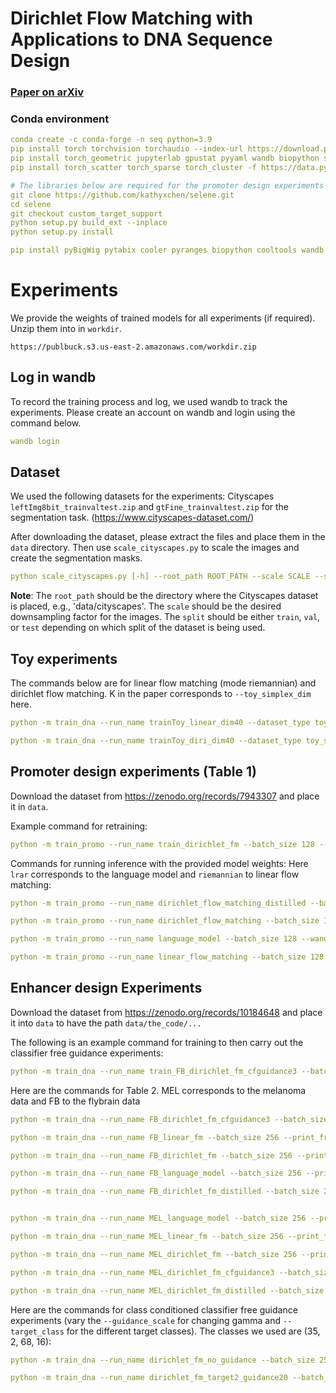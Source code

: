# Dirichlet Flow Matching with Applications to DNA Sequence Design

### [Paper on arXiv](http://arxiv.org/abs/2402.05841)

### Conda environment

```yaml
conda create -c conda-forge -n seq python=3.9
pip install torch torchvision torchaudio --index-url https://download.pytorch.org/whl/cu113
pip install torch_geometric jupyterlab gpustat pyyaml wandb biopython spyrmsd einops biopandas plotly seaborn prody tqdm lightning imageio tmtools "fair-esm[esmfold]" e3nn
pip install torch_scatter torch_sparse torch_cluster -f https://data.pyg.org/whl/torch-2.1.0+cu113.htm

# The libraries below are required for the promoter design experiments
git clone https://github.com/kathyxchen/selene.git
cd selene
git checkout custom_target_support
python setup.py build_ext --inplace
python setup.py install

pip install pyBigWig pytabix cooler pyranges biopython cooltools wandb pytorch_lightning Bio
```

# Experiments

We provide the weights of trained models for all experiments (if required). Unzip them into in `workdir`.

```
https://publbuck.s3.us-east-2.amazonaws.com/workdir.zip
```

## Log in wandb

To record the training process and log, we used wandb to track the experiments. Please create an account on wandb and login using the command below.

```yaml
wandb login
```

## Dataset

We used the following datasets for the experiments:
Cityscapes `leftImg8bit_trainvaltest.zip` and `gtFine_trainvaltest.zip` for the segmentation task. (<https://www.cityscapes-dataset.com/>)

After downloading the dataset, please extract the files and place them in the `data` directory. Then use `scale_cityscapes.py` to scale the images and create the segmentation masks.

```yaml
python scale_cityscapes.py [-h] --root_path ROOT_PATH --scale SCALE --split SPLIT
```

**Note**: The `root_path` should be the directory where the Cityscapes dataset is placed, e.g., 'data/cityscapes'. The `scale` should be the desired downsampling factor for the images. The `split` should be either `train`, `val`, or `test` depending on which split of the dataset is being used.

## Toy experiments

The commands below are for linear flow matching (mode riemannian) and dirichlet flow matching. K in the paper corresponds to `--toy_simplex_dim` here.

```yaml
python -m train_dna --run_name trainToy_linear_dim40 --dataset_type toy_sampled --limit_val_batches 1000 --toy_seq_len 4 --toy_simplex_dim 40 --toy_num_cls 1 --val_check_interval 5000 --batch_size 512 --print_freq 100 --wandb --model cnn --mode riemannian

python -m train_dna --run_name trainToy_diri_dim40 --dataset_type toy_sampled --limit_val_batches 1000 --toy_seq_len 4 --toy_simplex_dim 40 --toy_num_cls 1 --val_check_interval 5000 --batch_size 512 --print_freq 100 --wandb --model cnn

```

## Promoter design experiments (Table 1)

Download the dataset from <https://zenodo.org/records/7943307> and place it in `data`.

Example command for retraining:

```yaml
python -m train_promo --run_name train_dirichlet_fm --batch_size 128 --wandb --num_workers 4 --check_val_every_n_epoch 5 --num_integration_steps 100 --limit_val_batches 16
```

Commands for running inference with the provided model weights:
Here `lrar` corresponds to the language model and `riemannian` to linear flow matching:

```yaml
python -m train_promo --run_name dirichlet_flow_matching_distilled --batch_size 128 --wandb --num_workers 4 --num_integration_steps 100 --ckpt workdir/promo_distill_diri_2024-01-09_16-53-39/epoch=14-step=10380.ckpt --validate --validate_on_test --mode distill

python -m train_promo --run_name dirichlet_flow_matching --batch_size 128 --wandb --num_workers 4 --check_val_every_n_epoch 5 --num_integration_steps 100 --validate --validate_on_test --ckpt workdir/promo_diri_2024-01-31_10-49-42/epoch=14-step=10380-Copy1.ckpt

python -m train_promo --run_name language_model --batch_size 128 --wandb --num_workers 4 --check_val_every_n_epoch 5 --num_integration_steps 100 --mode lrar --validate --validate_on_test --ckpt workdir/promo_lrar_sani_2024-01-31_10-46-33/epoch=69-step=24220-Copy1.ckpt

python -m train_promo --run_name linear_flow_matching --batch_size 128 --wandb --num_workers 4 --check_val_every_n_epoch 5 --num_integration_steps 100 --mode riemannian --validate --validate_on_test --ckpt workdir/promo_riem_sani_2024-01-31_10-55-43/epoch=124-step=43250-Copy1.ckpt
```

## Enhancer design Experiments

Download the dataset from <https://zenodo.org/records/10184648> and place it into `data` to have the path `data/the_code/...`

The following is an example command for training to then carry out the classifier free guidance experiments:

```yaml
python -m train_dna --run_name train_FB_dirichlet_fm_cfguidance3 --batch_size 256 --print_freq 200 --wandb --dataset_type enhancer --num_integration_steps 100 --model cnn --num_cnn_stacks 4 --cls_free_guidance --guidance_scale 3 --clean_cls_ckpt_hparams workdir/clsDNAclean_cnn_1stack_2023-12-30_15-01-30/lightning_logs/version_0/hparams.yaml --clean_cls_ckpt workdir/clsDNAclean_cnn_1stack_2023-12-30_15-01-30/epoch=15-step=10480.ckpt --target_class 2 --check_val_every_n_epoch 10 --subset_train_as_val --allow_nan_cfactor --all_class_inference --probability_addition --fid_early_stop
```

Here are the commands for Table 2. MEL corresponds to the melanoma data and FB to the flybrain data

```yaml
python -m train_dna --run_name FB_dirichlet_fm_cfguidance3 --batch_size 256 --print_freq 200 --wandb --dataset_type enhancer --num_integration_steps 100 --model cnn --num_cnn_stacks 4 --cls_free_guidance --guidance_scale 3 --clean_cls_ckpt_hparams workdir/clsDNAclean_cnn_1stack_2023-12-30_15-01-30/lightning_logs/version_0/hparams.yaml --clean_cls_ckpt workdir/clsDNAclean_cnn_1stack_2023-12-30_15-01-30/epoch=15-step=10480.ckpt --target_class 2 --check_val_every_n_epoch 10 --subset_train_as_val --allow_nan_cfactor --all_class_inference --probability_addition --fid_early_stop --validate --validate_on_test --ckpt workdir/DNA_valOnTrain_epoch12Eval_uncondFID_FIDearlyS_probAddGuidance3_2024-01-07_16-23-01/epoch=1329-step=436240.ckpt

python -m train_dna --run_name FB_linear_fm --batch_size 256 --print_freq 200 --wandb --dataset_type enhancer --num_integration_steps 100 --model cnn --num_cnn_stacks 4 --clean_cls_ckpt_hparams workdir/clsDNAclean_cnn_1stack_2023-12-30_15-01-30/lightning_logs/version_0/hparams.yaml --clean_cls_ckpt workdir/clsDNAclean_cnn_1stack_2023-12-30_15-01-30/epoch=15-step=10480.ckpt --target_class 2 --check_val_every_n_epoch 10 --subset_train_as_val --mode riemannian --fid_early_stop --max_epochs 800 --validate --validate_on_test --ckpt workdir/DNA_riem_target2_valOnTrain_noDropoutEval_2024-01-08_10-11-24/epoch=479-step=157440.ckpt

python -m train_dna --run_name FB_dirichlet_fm --batch_size 256 --print_freq 200 --wandb --dataset_type enhancer --num_integration_steps 100 --model cnn --num_cnn_stacks 4 --cls_free_guidance --guidance_scale 0 --clean_cls_ckpt_hparams workdir/clsDNAclean_cnn_1stack_2023-12-30_15-01-30/lightning_logs/version_0/hparams.yaml --clean_cls_ckpt workdir/clsDNAclean_cnn_1stack_2023-12-30_15-01-30/epoch=15-step=10480.ckpt --target_class 2 --check_val_every_n_epoch 10 --subset_train_as_val --allow_nan_cfactor --all_class_inference --probability_addition --fid_early_stop --validate --validate_on_test --ckpt workdir/DNA_valOnTrain_epoch12Eval_uncondFID_FIDearlyS_probAddGuidance3_2024-01-07_16-23-01/epoch=1329-step=436240.ckpt

python -m train_dna --run_name FB_language_model --batch_size 256 --print_freq 200 --wandb --dataset_type enhancer --num_integration_steps 100 --model cnn --num_cnn_stacks 4 --clean_cls_ckpt_hparams workdir/clsDNAclean_cnn_1stack_2023-12-30_15-01-30/lightning_logs/version_0/hparams.yaml --clean_cls_ckpt workdir/clsDNAclean_cnn_1stack_2023-12-30_15-01-30/epoch=15-step=10480.ckpt --target_class 2 --check_val_every_n_epoch 10 --subset_train_as_val --mode lrar --fid_early_stop --max_epochs 800 --validate --validate_on_test --ckpt workdir/DNA_lrar_target2_valOnTrain_noDropoutEval_2024-01-08_10-11-21/epoch=49-step=16400.ckpt

python -m train_dna --run_name FB_dirichlet_fm_distilled --batch_size 256 --print_freq 200 --wandb --dataset_type enhancer --num_integration_steps 100 --model cnn --num_cnn_stacks 4 --guidance_scale 3 --clean_cls_ckpt_hparams workdir/clsDNAclean_cnn_1stack_2023-12-30_15-01-30/lightning_logs/version_0/hparams.yaml --clean_cls_ckpt workdir/clsDNAclean_cnn_1stack_2023-12-30_15-01-30/epoch=15-step=10480.ckpt --target_class 2 --check_val_every_n_epoch 1 --subset_train_as_val --allow_nan_cfactor --all_class_inference --probability_addition --fid_early_stop --mode distill --distill_ckpt workdir/DNA_diri_target2_valOnTrain_epoch12Eval_2024-01-07_14-27-29/epoch=409-step=134480.ckpt --distill_ckpt_hparams workdir/DNA_diri_target2_valOnTrain_epoch12Eval_2024-01-07_14-27-29/lightning_logs/version_0/hparams.yaml --ckpt workdir/DNA_valOnTrain_epoch12Eval_DISTILL_2024-01-15_15-38-23/epoch=334-step=109880-Copy1.ckpt --validate --validate_on_test


python -m train_dna --run_name MEL_language_model --batch_size 256 --print_freq 200 --wandb --dataset_type enhancer --num_integration_steps 100 --model cnn --num_cnn_stacks 4 --clean_cls_ckpt_hparams workdir/clsMELclean_cnn_dropout02_2023-12-31_12-26-28/lightning_logs/version_0/hparams.yaml --clean_cls_ckpt workdir/clsMELclean_cnn_dropout02_2023-12-31_12-26-28/epoch=9-step=5540.ckpt --target_class 13 --check_val_every_n_epoch 10 --mel_enhancer --subset_train_as_val --mode lrar --fid_early_stop --max_epochs 800 --validate_on_test --validate --ckpt workdir/MEL_lrar_target13_valOnTrain_earlyStopEval_2024-01-08_10-11-16/epoch=29-step=8310.ckpt

python -m train_dna --run_name MEL_linear_fm --batch_size 256 --print_freq 200 --wandb --dataset_type enhancer --num_integration_steps 100 --model cnn --num_cnn_stacks 4 --clean_cls_ckpt_hparams workdir/clsMELclean_cnn_dropout02_2023-12-31_12-26-28/lightning_logs/version_0/hparams.yaml --clean_cls_ckpt workdir/clsMELclean_cnn_dropout02_2023-12-31_12-26-28/epoch=9-step=5540.ckpt --target_class 13 --check_val_every_n_epoch 10 --mel_enhancer --subset_train_as_val --mode riemannian --fid_early_stop --max_epochs 800 --validate_on_test --validate --ckpt workdir/MEL_riem_target13_valOnTrain_earlyStopEval_2024-01-08_10-11-17/epoch=59-step=16620.ckpt

python -m train_dna --run_name MEL_dirichlet_fm --batch_size 256 --print_freq 200 --wandb --dataset_type enhancer --num_integration_steps 100 --model cnn --num_cnn_stacks 4 --cls_free_guidance --guidance_scale 0 --clean_cls_ckpt_hparams workdir/clsMELclean_cnn_dropout02_2023-12-31_12-26-28/lightning_logs/version_0/hparams.yaml --clean_cls_ckpt workdir/clsMELclean_cnn_dropout02_2023-12-31_12-26-28/epoch=9-step=5540.ckpt --target_class 13 --check_val_every_n_epoch 10 --subset_train_as_val --allow_nan_cfactor --all_class_inference --probability_addition --fid_early_stop --mel_enhancer --ckpt workdir/MEL_valOnTrain_epoch12Eval_uncondFID_FIDearlyS_probAddGuidance1_2024-01-08_16-29-33/epoch=1399-step=387800.ckpt --validate --validate_on_test

python -m train_dna --run_name MEL_dirichlet_fm_cfguidance3 --batch_size 256 --print_freq 200 --wandb --dataset_type enhancer --num_integration_steps 100 --model cnn --num_cnn_stacks 4 --cls_free_guidance --guidance_scale 2 --clean_cls_ckpt_hparams workdir/clsMELclean_cnn_dropout02_2023-12-31_12-26-28/lightning_logs/version_0/hparams.yaml --clean_cls_ckpt workdir/clsMELclean_cnn_dropout02_2023-12-31_12-26-28/epoch=9-step=5540.ckpt --target_class 13 --check_val_every_n_epoch 10 --subset_train_as_val --allow_nan_cfactor --all_class_inference --probability_addition --fid_early_stop --mel_enhancer --ckpt workdir/MEL_valOnTrain_epoch12Eval_uncondFID_FIDearlyS_probAddGuidance1_2024-01-08_16-29-33/epoch=1399-step=387800.ckpt --validate --validate_on_test

python -m train_dna --run_name MEL_dirichlet_fm_distilled --batch_size 256 --print_freq 200 --wandb --dataset_type enhancer --num_integration_steps 100 --model cnn --num_cnn_stacks 4 --clean_cls_ckpt_hparams workdir/clsMELclean_cnn_dropout02_2023-12-31_12-26-28/lightning_logs/version_0/hparams.yaml --clean_cls_ckpt workdir/clsMELclean_cnn_dropout02_2023-12-31_12-26-28/epoch=9-step=5540.ckpt --target_class 13 --check_val_every_n_epoch 1 --mel_enhancer --subset_train_as_val --mode dirichlet --fid_early_stop --max_epochs 800 --mode distill --distill_ckpt workdir/MEL_diri_target13_valOnTrain_earlyStopEval_2024-01-08_12-47-07/epoch=729-step=202210.ckpt --distill_ckpt_hparams workdir/MEL_diri_target13_valOnTrain_earlyStopEval_2024-01-08_12-47-07/lightning_logs/version_0/hparams.yaml --ckpt workdir/resume_resume_MEL_diri_target13_valOnTrain_earlyStopEval_DISTILL_2024-01-25_13-41-13/epoch=194-step=54015.ckpt --validate --validate_on_test


```

Here are the commands for class conditioned classifier free guidance experiments (vary the `--guidance_scale` for changing gamma and `--target_class` for the different target classes). The classes we used are (35, 2, 68, 16):

```yaml
python -m train_dna --run_name dirichlet_fm_no_guidance --batch_size 256 --print_freq 200 --wandb --dataset_type enhancer --num_integration_steps 100 --model cnn --num_cnn_stacks 4 --clean_cls_ckpt_hparams workdir/clsDNAclean_cnn_1stack_2023-12-30_15-01-30/lightning_logs/version_0/hparams.yaml --clean_cls_ckpt workdir/clsDNAclean_cnn_1stack_2023-12-30_15-01-30/epoch=15-step=10480.ckpt --target_class 2 --check_val_every_n_epoch 10 --subset_train_as_val --mode dirichlet --fid_early_stop --max_epochs 1 --validate --validate_on_test --ckpt workdir/DNA_diri_target2_valOnTrain_noDropoutEval_2024-01-08_10-11-25/epoch=739-step=242720.ckpt

python -m train_dna --run_name dirichlet_fm_target2_guidance20 --batch_size 256 --print_freq 200 --wandb --dataset_type enhancer --num_integration_steps 100 --model cnn --num_cnn_stacks 4 --cls_free_guidance --guidance_scale 20 --clean_cls_ckpt_hparams workdir/clsDNAclean_cnn_1stack_2023-12-30_15-01-30/lightning_logs/version_0/hparams.yaml --clean_cls_ckpt workdir/clsDNAclean_cnn_1stack_2023-12-30_15-01-30/epoch=15-step=10480.ckpt --target_class 2 --check_val_every_n_epoch 10 --subset_train_as_val --allow_nan_cfactor --probability_addition --fid_early_stop --validate --validate_on_test --ckpt workdir/DNA_valOnTrain_epoch12Eval_uncondFID_FIDearlyS_probAddGuidance3_2024-01-07_16-23-01/epoch=1329-step=436240.ckpt
```
